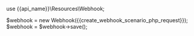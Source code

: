 use {{api_name}}\Resources\Webhook;

$webhook = new Webhook({{create_webhook_scenario_php_request}});
$webhook = $webhook->save();
